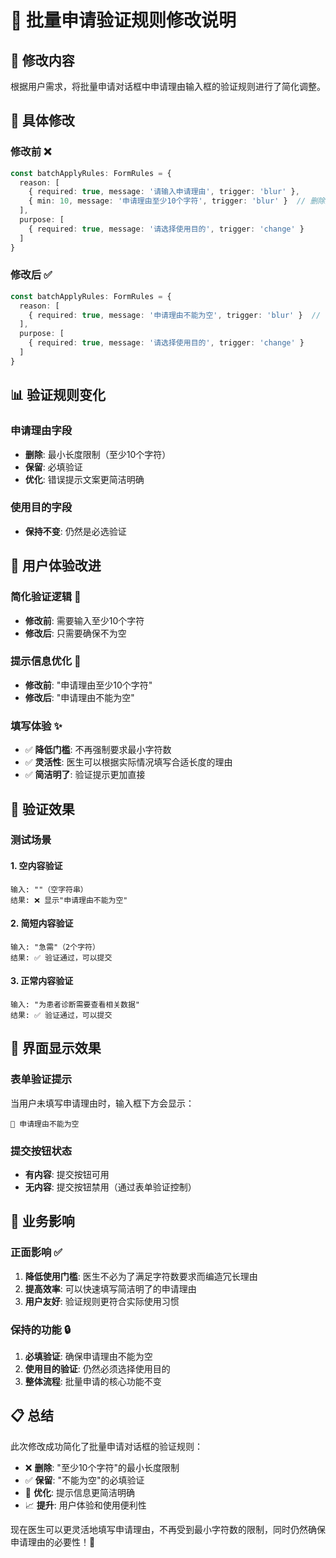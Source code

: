 # 📝 批量申请验证规则修改说明

## 🎯 修改内容

根据用户需求，将批量申请对话框中申请理由输入框的验证规则进行了简化调整。

## 🔧 具体修改

### **修改前** ❌
```typescript
const batchApplyRules: FormRules = {
  reason: [
    { required: true, message: '请输入申请理由', trigger: 'blur' },
    { min: 10, message: '申请理由至少10个字符', trigger: 'blur' }  // 删除此规则
  ],
  purpose: [
    { required: true, message: '请选择使用目的', trigger: 'change' }
  ]
}
```

### **修改后** ✅
```typescript
const batchApplyRules: FormRules = {
  reason: [
    { required: true, message: '申请理由不能为空', trigger: 'blur' }  // 简化为仅非空验证
  ],
  purpose: [
    { required: true, message: '请选择使用目的', trigger: 'change' }
  ]
}
```

## 📊 验证规则变化

### **申请理由字段**
- **删除**: 最小长度限制（至少10个字符）
- **保留**: 必填验证
- **优化**: 错误提示文案更简洁明确

### **使用目的字段**
- **保持不变**: 仍然是必选验证

## 🎨 用户体验改进

### **简化验证逻辑** 📝
- **修改前**: 需要输入至少10个字符
- **修改后**: 只需要确保不为空

### **提示信息优化** 💬
- **修改前**: "申请理由至少10个字符"
- **修改后**: "申请理由不能为空"

### **填写体验** ✨
- ✅ **降低门槛**: 不再强制要求最小字符数
- ✅ **灵活性**: 医生可以根据实际情况填写合适长度的理由
- ✅ **简洁明了**: 验证提示更加直接

## 🧪 验证效果

### **测试场景**

#### **1. 空内容验证**
```
输入: ""（空字符串）
结果: ❌ 显示"申请理由不能为空"
```

#### **2. 简短内容验证**
```
输入: "急需"（2个字符）
结果: ✅ 验证通过，可以提交
```

#### **3. 正常内容验证**
```
输入: "为患者诊断需要查看相关数据"
结果: ✅ 验证通过，可以提交
```

## 📱 界面显示效果

### **表单验证提示**
当用户未填写申请理由时，输入框下方会显示：
```
🔴 申请理由不能为空
```

### **提交按钮状态**
- **有内容**: 提交按钮可用
- **无内容**: 提交按钮禁用（通过表单验证控制）

## 🎯 业务影响

### **正面影响** ✅
1. **降低使用门槛**: 医生不必为了满足字符数要求而编造冗长理由
2. **提高效率**: 可以快速填写简洁明了的申请理由
3. **用户友好**: 验证规则更符合实际使用习惯

### **保持的功能** 🔒
1. **必填验证**: 确保申请理由不能为空
2. **使用目的验证**: 仍然必须选择使用目的
3. **整体流程**: 批量申请的核心功能不变

## 📋 总结

此次修改成功简化了批量申请对话框的验证规则：

- ❌ **删除**: "至少10个字符"的最小长度限制
- ✅ **保留**: "不能为空"的必填验证  
- 🎯 **优化**: 提示信息更简洁明确
- 📈 **提升**: 用户体验和使用便利性

现在医生可以更灵活地填写申请理由，不再受到最小字符数的限制，同时仍然确保申请理由的必要性！🎉
